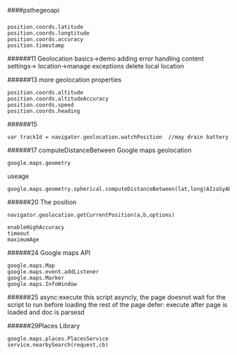 ####psthegeoapi
#####
```
position.coords.latitude
position.coords.longtitude
position.coords.accuracy
position.timestamp
```
######11 Geolocation basics->demo adding error handling
content settings-> location->manage exceptions delete local location

######13 more geolocation properties
```
position.coords.altitude
position.coords.altitudeAccuracy
position.coords.speed
position.coords.heading
```
######15
```
var trackId = navigator.geolocation.watchPosition  //may drain battery
```
######17 computeDistanceBetween
Google maps geolocation
```
google.maps.geometry
```
useage
```
google.maps.geometry.spherical.computeDistanceBetween(lat,long)AIzaSyADsv_9X4wOMWHAo43RaGltLwPWspsWczg
```
######20 The position
```
navigator.geolocation.getCurrentPosition(a,b,options)
```
```
enableHighAccuracy
timeout
maximumAge
```
######24 Google maps API
```
google.maps.Map
google.maps.event.addListener
google.maps.Marker
google.maps.InfoWindow
```
######25
async:execute this script asyncly, the page doesnot wait for the script to run before loading the rest of the page
defer: execute after page is loaded and doc is parsesd

######29Places Library
```
google.maps.places.PlacesService
service.nearbySearch(request,cb)
```